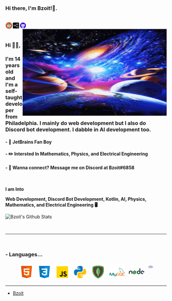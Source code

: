 ### Hi there, I'm Bzoit!👋.


<br/>
<a href="https://www.reddit.com/user/Super_Pay_592">
  <img align="left" alt="Reddit" width="22px" src="https://github.com/bzoit/bzoit/blob/main/icons8-reddit-48.png" />
</a>
<a href="https://stackshare.io/bzoit">
  <img align="left" alt="Stackshare" width="22px" src="https://github.com/bzoit/bzoit/blob/main/icons8-stackshare-50.png" />
</a>
<a href="https://github.com/bzoit">
  <img align="left" alt="Github" width="22px" src="https://github.com/bzoit/bzoit/blob/main/icons8-github-48.png" />
</a>

<br />

<img align="right" height="270px" width="450px" alt="GIF" src="https://raw.githubusercontent.com/bzoit/bzoit/master/giphy.gif" />
<br />

### Hi 🙋‍♂️,
### I'm 14 years old and I'm a self-taught developer from Philadelphia. I mainly do web development but I also do Discord bot development. I dabble in AI development too.


#### - 🚀 JetBrains Fan Boy

#### - ✏️ Intersted In Mathematics, Physics, and Electrical Engineering

#### - 💬 Wanna connect? Message me on Discord at Bzoit#6858


<br />


**I am Into**

**Web Development, Discord Bot Development, Kotlin, AI, Physics, Mathematics, and Electrical Engineering 🖥️**
<br />


![Bzoit's Github Stats](https://github-readme-stats.vercel.app/api?username=bzoit&show_icons=true&title_color=fff&icon_color=79ff97&text_color=9f9f9f&bg_color=151515)

<br />

*************

<br />

### - Languages...

<p align="center">
 <img src="https://github.com/bzoit/bzoit/blob/main/icons8-html-5-48.png" alt="HTML" style="vertical-align:top; margin:4px"><img src="https://github.com/bzoit/bzoit/blob/main/icons8-css3-48.png"alt="CSS" style="vertical-align:top; margin:4px"><img src="https://github.com/bzoit/bzoit/blob/main/icons8-javascript-48.png" alt="JS" style="vertical-align:top; margin:4px"><img src="https://github.com/bzoit/bzoit/blob/main/icons8-python-48.png" style="vertical-align:top; margin:4px"><img src="https://github.com/bzoit/bzoit/blob/main/icons8-mongodb-48.png" alt="MongoDB" style="vertical-align:top; margin:4px">
<img src="https://github.com/bzoit/bzoit/blob/main/icons8-mysql-logo-48.png" alt="MySQL" style="vertical-align:top; margin:4px">
<img src="https://github.com/bzoit/bzoit/blob/main/icons8-nodejs-48.png" alt="NodeJS" style="vertical-align:top; margin:4px">
<img src="https://github.com/bzoit/bzoit/blob/main/icons8-php-logo-16.png" alt="PHP" style="vertical-align:top; margin:4px">
</p>

***********************************


- [Bzoit](https://github.com/bzoit)

